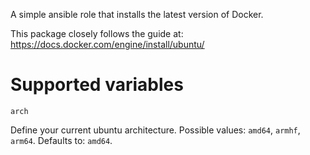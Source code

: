A simple ansible role that installs the latest version of Docker.

This package closely follows the guide at: https://docs.docker.com/engine/install/ubuntu/

# Supported variables

~~~
arch
~~~
Define your current ubuntu architecture.
Possible values: `amd64`, `armhf`, `arm64`.
Defaults to: `amd64`.